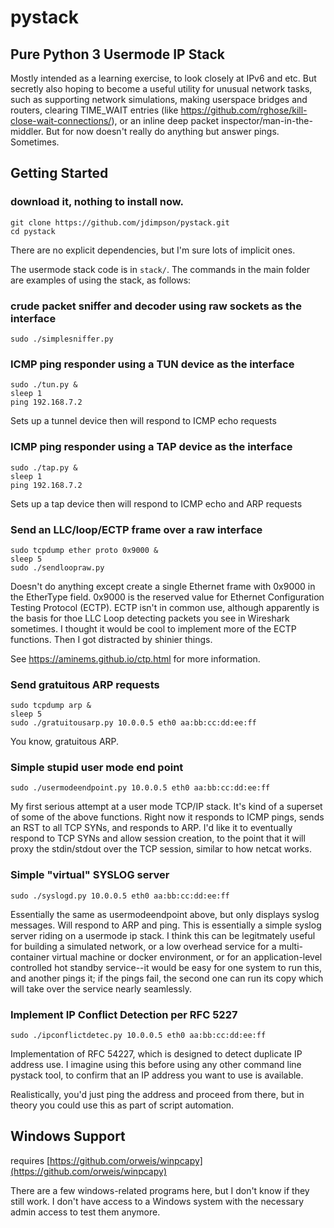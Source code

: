 # pystack
## Pure Python 3 Usermode IP Stack

Mostly intended as a learning exercise, to look closely at IPv6 and etc. 
But secretly also hoping to become a useful utility for unusual network tasks, such as supporting network simulations, making userspace bridges and routers, clearing TIME_WAIT entries (like https://github.com/rghose/kill-close-wait-connections/), or an inline deep packet inspector/man-in-the-middler. But for now doesn't really do anything but answer pings. Sometimes.

## Getting Started

### download it, nothing to install now.
	git clone https://github.com/jdimpson/pystack.git
	cd pystack

There are no explicit dependencies, but I'm sure lots of implicit ones.

The usermode stack code is in `stack/`. The commands in the main folder are examples of using the stack, as follows:

### crude packet sniffer and decoder using raw sockets as the interface
	sudo ./simplesniffer.py

### ICMP ping responder using a TUN device as the interface
	sudo ./tun.py &
	sleep 1
	ping 192.168.7.2

Sets up a tunnel device then will respond to ICMP echo requests

### ICMP ping responder using a TAP device as the interface
	sudo ./tap.py &
	sleep 1
	ping 192.168.7.2

Sets up a tap device then will respond to ICMP echo and ARP requests 

### Send an LLC/loop/ECTP frame over a raw interface
	sudo tcpdump ether proto 0x9000 &
	sleep 5
	sudo ./sendloopraw.py

Doesn't do anything except create a single Ethernet frame with 0x9000 in the EtherType field. 0x9000 is the reserved value for Ethernet Configuration Testing Protocol (ECTP). ECTP isn't in common use, although apparently is the basis for thoe LLC Loop detecting packets you see in Wireshark sometimes. I thought it would be cool to implement more of the ECTP functions. Then I got distracted by shinier things.

See https://aminems.github.io/ctp.html for more information.

### Send gratuitous ARP requests
	sudo tcpdump arp &
	sleep 5
	sudo ./gratuitousarp.py 10.0.0.5 eth0 aa:bb:cc:dd:ee:ff

You know, gratuitous ARP.

### Simple stupid user mode end point
	sudo ./usermodeendpoint.py 10.0.0.5 eth0 aa:bb:cc:dd:ee:ff

My first serious attempt at a user mode TCP/IP stack. It's kind of a superset of some of the above functions. Right now it responds to ICMP pings, sends an RST to all TCP SYNs, and responds to ARP. I'd like it to eventually respond to TCP SYNs and allow session creation, to the point that it will proxy the stdin/stdout over the TCP session, similar to how netcat works.

### Simple "virtual" SYSLOG server
	sudo ./syslogd.py 10.0.0.5 eth0 aa:bb:cc:dd:ee:ff

Essentially the same as usermodeendpoint above, but only displays syslog messages. Will respond to ARP and ping. This is essentially a simple syslog server riding on a usermode ip stack. I think this can be legitmately useful for building a simulated network, or a low overhead service for a multi-container virtual machine or docker environment, or for an application-level controlled hot standby service--it would be easy for one system to run this, and another pings it; if the pings fail, the second one can run its copy which will take over the service nearly seamlessly.

### Implement IP Conflict Detection per RFC 5227
	sudo ./ipconflictdetec.py 10.0.0.5 eth0 aa:bb:cc:dd:ee:ff

Implementation of RFC 54227, which is designed to detect duplicate IP address use. I imagine using this before using any other command line pystack tool, to confirm that an IP address you want to use is available.

Realistically, you'd just ping the address and proceed from there, but in theory you could use this as part of script automation.

## Windows Support
requires [https://github.com/orweis/winpcapy](https://github.com/orweis/winpcapy)

There are a few windows-related programs here, but I don't know if they still work. 
I don't have access to a Windows system with the necessary admin access to test them anymore. 
